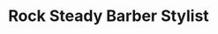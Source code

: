---
title: "Rock Steady Barber Stylist"
url: /milwaukee/rock-steady-barber-stylist/
shop: hairdresser
---